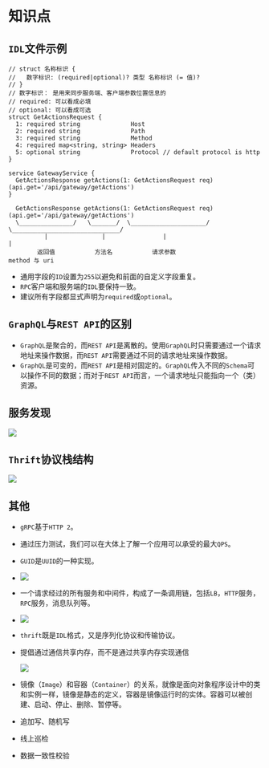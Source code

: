 # 知识点

## `IDL`文件示例

```idl
// struct 名称标识 {
//   数字标识: (required|optional)? 类型 名称标识 (= 值)?
// }
// 数字标识： 是用来同步服务端、客户端参数位置信息的
// required: 可以看成必填
// optional: 可以看成可选
struct GetActionsRequest {
  1: required string              Host
  2: required string              Path
  3: required string              Method
  4: required map<string, string> Headers
  5: optional string              Protocol // default protocol is http
}

service GatewayService {
  GetActionsResponse getActions(1: GetActionsRequest req)(api.get='/api/gateway/getActions')
}

  GetActionsResponse getActions(1: GetActionsRequest req)(api.get='/api/gateway/getActions')
  \_______________/   \_______/  \_____________________/  \______________________________/
          |               |                |                             |
        返回值           方法名           请求参数                      method 与 uri
```

- 通用字段的`ID`设置为`255`以避免和前面的自定义字段重复。
- `RPC`客户端和服务端的`IDL`要保持一致。
- 建议所有字段都显式声明为`required`或`optional`。

## `GraphQL`与`REST API`的区别

- `GraphQL`是聚合的，而`REST API`是离散的。使用`GraphQL`时只需要通过一个请求地址来操作数据，而`REST API`需要通过不同的请求地址来操作数据。
- `GraphQL`是可变的，而`REST API`是相对固定的。`GraphQL`传入不同的`Schema`可以操作不同的数据；而对于`REST API`而言，一个请求地址只能指向一个（类）资源。

## 服务发现

![](/skill-blog/img/0075.png)

## `Thrift`协议栈结构

![](/skill-blog/img/0087.jpg)

## 其他

- `gRPC`基于`HTTP 2`。

- 通过压力测试，我们可以在大体上了解一个应用可以承受的最大`QPS`。

- `GUID`是`UUID`的一种实现。

- ![](/skill-blog/img/0074.png)

- 一个请求经过的所有服务和中间件，构成了一条调用链，包括`LB`，`HTTP`服务，`RPC`服务，消息队列等。

- ![](/skill-blog/img/0076.png)

- `thrift`既是`IDL`格式，又是序列化协议和传输协议。

- 提倡通过通信共享内存，而不是通过共享内存实现通信

  ![](/skill-blog/img/0103.jpg)
  
- 镜像（`Image`）和容器（`Container`）的关系，就像是面向对象程序设计中的类和实例一样，镜像是静态的定义，容器是镜像运行时的实体。容器可以被创建、启动、停止、删除、暂停等。

- 追加写、随机写

- 线上巡检

- 数据一致性校验
